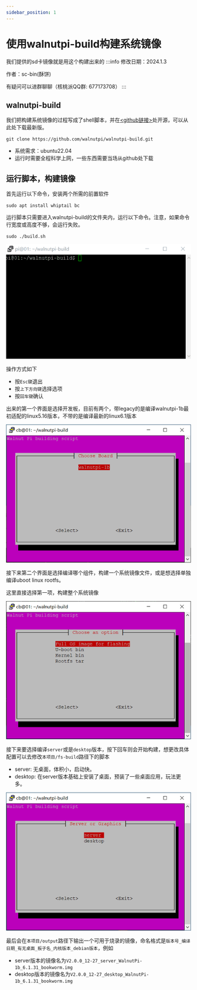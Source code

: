 ```yaml
---
sidebar_position: 1
---
```


# 使用walnutpi-build构建系统镜像
我们提供的sd卡镜像就是用这个构建出来的
:::info
修改日期：2024.1.3

作者：sc-bin(酥饼)

有疑问可以进群聊聊（核桃派QQ群: 677173708）
:::


## walnutpi-build
我们把构建系统镜像的过程写成了shell脚本，并在[<github链接>](https://github.com/walnutpi/walnutpi-build)处开源，可以从此处下载最新版。

```
git clone https://github.com/walnutpi/walnutpi-build.git
```

- 系统需求：ubuntu22.04
- 运行时需要全程科学上网，一些东西需要当场从github处下载



## 运行脚本，构建镜像
首先运行以下命令，安装两个所需的前置软件
```
sudo apt install whiptail bc 
```

运行脚本只需要进入walnutpi-build的文件夹内，运行以下命令。注意，如果命令行宽度或高度不够，会运行失败。
```
sudo ./build.sh
```
![运行build.sh](img/run_build.gif)

操作方式如下
- 按`Esc键`退出
- 按`上下方向键`选择选项
- 按`回车键`确认

出来的第一个界面是选择开发板，目前有两个，带legacy的是编译walnutpi-1b最初适配的linux5.16版本，不带的是编译最新的linux6.1版本

![choose](img/choose_board.png)

接下来第二个界面是选择编译哪个组件，构建一个系统镜像文件，或是想选择单独编译uboot linux rootfs。

这里直接选择第一项，构建整个系统镜像

![choose_rootfs](img/choose_img.png)

接下来要选择编译`server`或是`desktop`版本，按下回车则会开始构建，想更改具体配置可以去修改`本项目/fs-build`路径下的脚本
- server: 无桌面，体积小，启动快。
- desktop: 在server版本基础上安装了桌面，预装了一些桌面应用，玩法更多。

![choose](img/choose_server_desktop.png)

最后会在`本项目/output`路径下输出一个可用于烧录的镜像，命名格式是`版本号_编译日期_有无桌面_板子名_内核版本_debian版本`，例如
- server版本的镜像名为`V2.0.0_12-27_server_WalnutPi-1b_6.1.31_bookworm.img`
- desktop版本的镜像名为`V2.0.0_12-27_desktop_WalnutPi-1b_6.1.31_bookworm.img`




